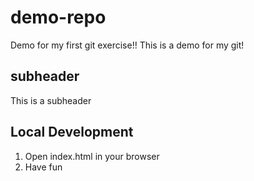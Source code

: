 # demo-repo
Demo for my first git exercise!!
This is a demo for my git!

## subheader
This is a subheader


## Local Development

1. Open index.html in your browser
2. Have fun